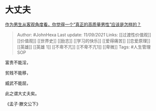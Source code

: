 # 大丈夫
[作为男生从客观角度看，你觉得一个“真正的高质量男性”应该是怎样的？](https://www.zhihu.com/question/484513695/answer/2111227039)

> Author: #JohnHexa 
Last update: *11/09/2021* 
Links: [[过渡性价值观]] [[价值观]] [[世界史]] [[励志]] [[学习的快乐]] [[爱得痛苦]] [[恋爱原理]] [[英雄]] [[英雄 1]] [[不卑不亢]] [[不卑不亢1]] [[卑微]]
Tags:  #人生管理SOP  

富贵不能淫，

贫贱不能移，

威武不能屈，

此之谓大丈夫矣。

《孟子·滕文公下》